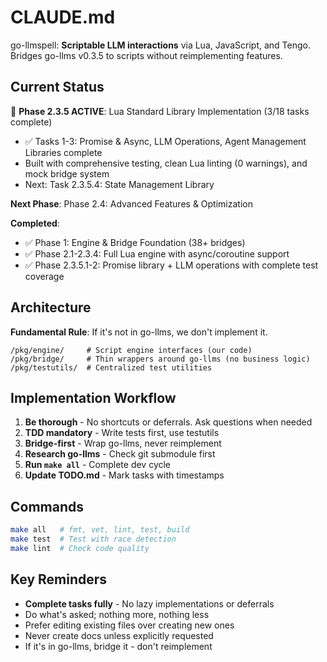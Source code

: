 # CLAUDE.md

go-llmspell: **Scriptable LLM interactions** via Lua, JavaScript, and Tengo. Bridges go-llms v0.3.5 to scripts without reimplementing features.

## Current Status

🚧 **Phase 2.3.5 ACTIVE**: Lua Standard Library Implementation (3/18 tasks complete)
- ✅ Tasks 1-3: Promise & Async, LLM Operations, Agent Management Libraries complete
- Built with comprehensive testing, clean Lua linting (0 warnings), and mock bridge system
- Next: Task 2.3.5.4: State Management Library

**Next Phase**: Phase 2.4: Advanced Features & Optimization

**Completed**:
- ✅ Phase 1: Engine & Bridge Foundation (38+ bridges)
- ✅ Phase 2.1-2.3.4: Full Lua engine with async/coroutine support
- ✅ Phase 2.3.5.1-2: Promise library + LLM operations with complete test coverage

## Architecture

**Fundamental Rule**: If it's not in go-llms, we don't implement it.

```
/pkg/engine/     # Script engine interfaces (our code)
/pkg/bridge/     # Thin wrappers around go-llms (no business logic)
/pkg/testutils/  # Centralized test utilities
```

## Implementation Workflow

1. **Be thorough** - No shortcuts or deferrals. Ask questions when needed
2. **TDD mandatory** - Write tests first, use testutils
3. **Bridge-first** - Wrap go-llms, never reimplement  
4. **Research go-llms** - Check git submodule first
5. **Run `make all`** - Complete dev cycle
6. **Update TODO.md** - Mark tasks with timestamps

## Commands

```bash
make all   # fmt, vet, lint, test, build
make test  # Test with race detection  
make lint  # Check code quality
```

## Key Reminders

- **Complete tasks fully** - No lazy implementations or deferrals
- Do what's asked; nothing more, nothing less
- Prefer editing existing files over creating new ones
- Never create docs unless explicitly requested
- If it's in go-llms, bridge it - don't reimplement